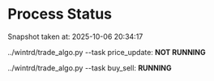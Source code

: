 # Process Status

Snapshot taken at: 2025-10-06 20:34:17

../wintrd/trade_algo.py --task price_update: **NOT RUNNING**

../wintrd/trade_algo.py --task buy_sell: **RUNNING**

